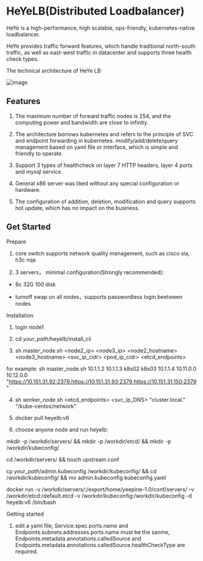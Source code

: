 # HeYeLB(Distributed Loadbalancer)

HeYe is a high-performance, high scalable, ops-friendly, kubernetes-native loadbalancer.

HeYe provides traffic forward features, which handle traditional north-south traffic, as well as east-west traffic in datacenter and supports three health check types.

The technical architecture of HeYe LB:

![image](https://user-images.githubusercontent.com/104561610/167753755-4b40ea7d-1c8f-4d2d-b2ec-bb1436025e93.png)

Features
------------------------
1. The maximum number of forward traffic nodes is 254, and the computing power and bandwidth are close to infinity.

2. The architecture borrows kubernetes and refers to the principle of SVC and endpoint forwarding in kubernetes. modify/add/delete/query management based on yaml file or interface, which is simple and friendly to operate.

3. Support 3 types of healthcheck on layer 7 HTTP headers, layer 4 ports and mysql service.

4. General x86 server was liked without any special configuration or hardware.

5. The configuration of addition, deletion, modification and query supports hot update, which has no impact on the business.


Get Started
----------------------------
Prepare

1. core switch supports network quality management, such as cisco sla, h3c nqa

2. 3 servers， minimal configuration(Strongly recommended): 

* 8c 32G 100 disk

* turnoff swap on all nodes，supports passwordless login beetween nodes

Installation

1. login node1
 
2. cd *your_path*/heyelb/install_cli

3. sh master_node.sh <node2_ip> <node3_ip> <node2_hostname> <node3_hostname> <vip> <svc_ip_cidr> <pod_ip_cidr> <etcd_endpoints>
  
  for example: sh master_node.sh 10.1.1.2 10.1.1.3 k8s02 k8s03 10.1.1.4 10.11.0.0 10.12.0.0 "https://10.151.31.92:2379,https://10.151.31.93:2379,https://10.151.31.150:2379"
  
4. sh worker_node.sh <vip> <etcd_endpoints> <svc_ip_DNS>  "cluster.local." "/kube-centos/network"
  
5. docker pull heyelb:v6
  
6. choose anyone node and run heyelb:
  
  mkdir -p /workdir/servers/ && mkdir -p /workdir/etcd/ && mkdir -p /workdir/kubeconfig/ 
  
  cd /workdir/servers/ && touch upstream.conf 
  
  cp *your_path*/admin.kubeconfig /workdir/kubeconfig/ && cd /workdir/kubeconfig/ && mv admin.kubeconfig kubeconfig.yaml
  
  docker run -v /workdir/servers/:/export/home/yeepine-1.0/conf/servers/ -v /workdir/etcd:/default.etcd -v /workdir/kubeconfig:/workdir/kubeconfig -d heyelb:v6 /bin/bash

Getting started

1. edit a yaml file, Service.spec.ports.name and Endpoints.subnets.addresses.ports.name must be the sanme, Endpoints.metadata.annotations.calledSource and Endpoints.metadata.annotations.calledSource.healthCheckType are required. 

